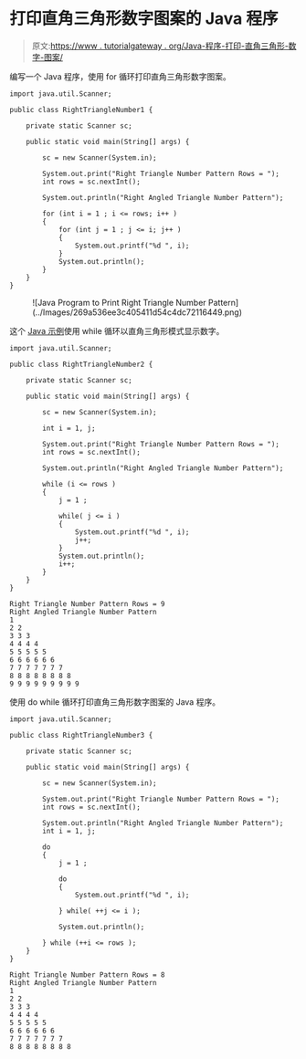 # 打印直角三角形数字图案的 Java 程序

> 原文:[https://www . tutorialgateway . org/Java-程序-打印-直角三角形-数字-图案/](https://www.tutorialgateway.org/java-program-to-print-right-triangle-number-pattern/)

编写一个 Java 程序，使用 for 循环打印直角三角形数字图案。

```
import java.util.Scanner;

public class RightTriangleNumber1 {

	private static Scanner sc;

	public static void main(String[] args) {

		sc = new Scanner(System.in);	

		System.out.print("Right Triangle Number Pattern Rows = ");
		int rows = sc.nextInt();

		System.out.println("Right Angled Triangle Number Pattern");	

		for (int i = 1 ; i <= rows; i++ ) 
		{
			for (int j = 1 ; j <= i; j++ ) 	
			{
				System.out.printf("%d ", i);
			}
			System.out.println();
		}
	}
}
```

<figure class="wp-block-image size-large">![Java Program to Print Right Triangle Number Pattern](../Images/269a536ee3c405411d54c4dc72116449.png)</figure>

这个 [Java 示例](https://www.tutorialgateway.org/learn-java-programs/)使用 while 循环以直角三角形模式显示数字。

```
import java.util.Scanner;

public class RightTriangleNumber2 {

	private static Scanner sc;

	public static void main(String[] args) {

		sc = new Scanner(System.in);	

		int i = 1, j;

		System.out.print("Right Triangle Number Pattern Rows = ");
		int rows = sc.nextInt();

		System.out.println("Right Angled Triangle Number Pattern");

		while (i <= rows ) 
		{
			j = 1 ;

			while( j <= i ) 	
			{
				System.out.printf("%d ", i);
				j++;
			}
			System.out.println();
			i++;
		}
	}
}
```

```
Right Triangle Number Pattern Rows = 9
Right Angled Triangle Number Pattern
1 
2 2 
3 3 3 
4 4 4 4 
5 5 5 5 5 
6 6 6 6 6 6 
7 7 7 7 7 7 7 
8 8 8 8 8 8 8 8 
9 9 9 9 9 9 9 9 9 
```

使用 do while 循环打印直角三角形数字图案的 Java 程序。

```
import java.util.Scanner;

public class RightTriangleNumber3 {

	private static Scanner sc;

	public static void main(String[] args) {

		sc = new Scanner(System.in);	

		System.out.print("Right Triangle Number Pattern Rows = ");
		int rows = sc.nextInt();

		System.out.println("Right Angled Triangle Number Pattern");
		int i = 1, j;

		do
		{
			j = 1 ;

			do	
			{
				System.out.printf("%d ", i);

			} while( ++j <= i );

			System.out.println();

		} while (++i <= rows );
	}
}
```

```
Right Triangle Number Pattern Rows = 8
Right Angled Triangle Number Pattern
1 
2 2 
3 3 3 
4 4 4 4 
5 5 5 5 5 
6 6 6 6 6 6 
7 7 7 7 7 7 7 
8 8 8 8 8 8 8 8 
```